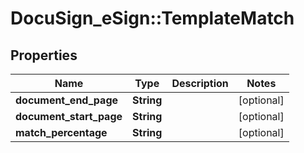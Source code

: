# DocuSign_eSign::TemplateMatch

## Properties
Name | Type | Description | Notes
------------ | ------------- | ------------- | -------------
**document_end_page** | **String** |  | [optional] 
**document_start_page** | **String** |  | [optional] 
**match_percentage** | **String** |  | [optional] 



